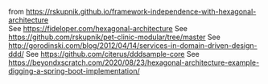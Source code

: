 from https://rskupnik.github.io/framework-independence-with-hexagonal-architecture	
See https://fideloper.com/hexagonal-architecture
See https://github.com/rskupnik/pet-clinic-modular/tree/master
See http://gorodinski.com/blog/2012/04/14/services-in-domain-driven-design-ddd/
See https://github.com/citerus/dddsample-core
See https://beyondxscratch.com/2020/08/23/hexagonal-architecture-example-digging-a-spring-boot-implementation/

